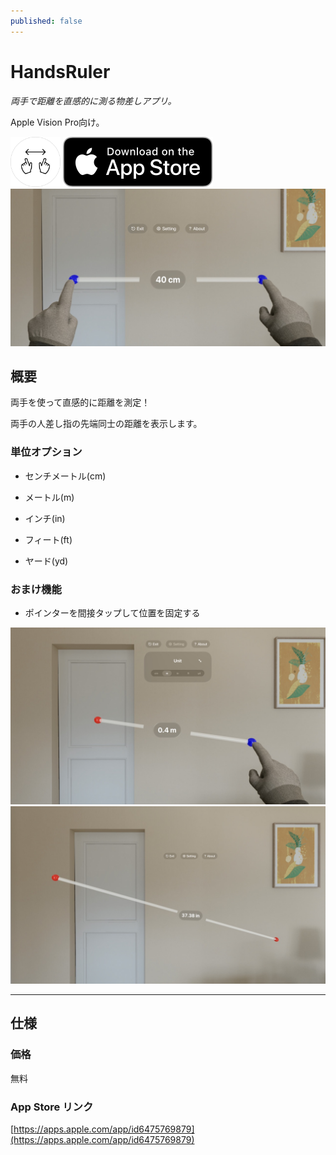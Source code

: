 ```yaml
---
published: false
---
```


<h1 translate="no">HandsRuler</h1>

_両手で距離を直感的に測る物差しアプリ。_

Apple Vision Pro向け。

<img src="icon.png" width="80">

<a href="https://apps.apple.com/app/id6475769879" target="blank">
  <img src="appstore_badge.svg">
</a>

<img src="top1280w.jpg" width="600">

概要
----------
両手を使って直感的に距離を測定！

両手の人差し指の先端同士の距離を表示します。

### 単位オプション

- センチメートル(cm)

- メートル(m)

- インチ(in)

- フィート(ft)

- ヤード(yd)

### おまけ機能

- ポインターを間接タップして位置を固定する

<img src="screenshot1280w2.jpg" width="600">

<img src="screenshot1280w3.jpg" width="600">

* * *

仕様
-------
### 価格
無料

### App Store リンク
[https://apps.apple.com/app/id6475769879](https://apps.apple.com/app/id6475769879)

<!--
<a href="https://apps.apple.com/app/id6475769879" target="blank">
  <img src="qr-code.jpg" width="160">
</a>
-->
